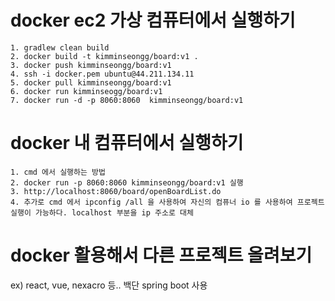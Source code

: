 # docker ec2 가상 컴퓨터에서 실행하기
	1. gradlew clean build
	2. docker build -t kimminseongg/board:v1 .
	3. docker push kimminseongg/board:v1
	4. ssh -i docker.pem ubuntu@44.211.134.11
	5. docker pull kimminseongg/board:v1
	6. docker run kimminseogg/board:v1
	7. docker run -d -p 8060:8060  kimminseongg/board:v1

# docker 내 컴퓨터에서 실행하기
 	1. cmd 에서 실행하는 방법 
  	2. docker run -p 8060:8060 kimminseongg/board:v1 실행
   	3. http://localhost:8060/board/openBoardList.do
    4. 추가로 cmd 에서 ipconfig /all 을 사용하여 자신의 컴퓨너 io 를 사용하여 프로젝트 실행이 가능하다. localhost 부분을 ip 주소로 대체

# docker 활용해서 다른 프로젝트 올려보기
ex) react, vue, nexacro 등..
백단 spring boot 사용
